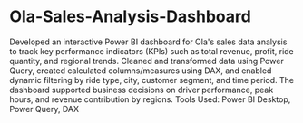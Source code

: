 # Ola-Sales-Analysis-Dashboard

Developed an interactive Power BI dashboard for Ola's sales data analysis to track key performance indicators (KPIs) such as total revenue, profit, ride quantity, and regional trends. Cleaned and transformed data using Power Query, created calculated columns/measures using DAX, and enabled dynamic filtering by ride type, city, customer segment, and time period. The dashboard supported business decisions on driver performance, peak hours, and revenue contribution by regions.
Tools Used: Power BI Desktop, Power Query, DAX

